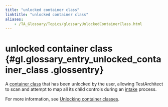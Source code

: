 ```yaml
--- 
title: "unlocked container class"
linktitle: "unlocked container class"
aliases: 
    - /TA_Glossary/Topics/glossaryUnlockedContainerClass.html
---
```

# unlocked container class {#gl.glossary_entry_unlocked_container_class .glossentry}

A [container class](glossaryContainerClass.html) that has been unlocked by the user, allowing TestArchitect to scan and attempt to map all its child controls during an [intake](glossaryIntake.html) process.

For more information, see [Unlocking container classes](../../TA_Help/Topics/Interface_def_container_class_unlock.html).

